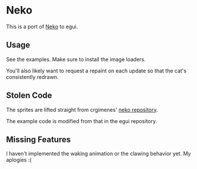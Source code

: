 # Neko

This is a port of [Neko](https://en.wikipedia.org/wiki/Neko_(software)) to egui.

## Usage

See the examples. Make sure to install the image loaders.

You'll also likely want to request a repaint on each update so that the cat's
consistently redrawn.

## Stolen Code

The sprites are lifted straight from crgimenes' [neko
repository](https://github.com/crgimenes/neko/).

The example code is modified from that in the egui repository.

## Missing Features

I haven't implemented the waking animation or the clawing behavior yet. My aplogies :(
